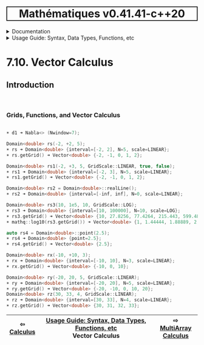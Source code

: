 <h1 style='border: 2px solid; text-align: center'>Mathématiques v0.41.41-c++20</h1>

<details>

<summary>Documentation</summary>

# [Documentation](../../README.md)<br>
1. [License](../../license/README.md)<br>
2. [About](../../about/README.md)<br>
3. [Status, Planned Work & Release Notes](../../status-release/README.md)<br>
4. [Description and Example Usage](../../overview/README.md)<br>
5. [Installation](../../installation/README.md)<br>
6. [Your First Mathématiques Project](../../first-project/README.md)<br>
7. _Usage Guide: Syntax, Data Types, Functions, etc_ <br>
8. [Benchmarks](../../benchmarks/README.md)<br>
9. [Tests](../../test/README.md)<br>
10. [Developer Guide: Modifying and Extending Mathématiques](../../developer-guide/README.md)<br>


</details>



<details>

<summary>Usage Guide: Syntax, Data Types, Functions, etc</summary>

# [7. Usage Guide: Syntax, Data Types, Functions, etc](../README.md)<br>
7.1. [Usage Guide Notation](../notation/README.md)<br>
7.2. [Scalar Types (Real, Imaginary, Complex & Quaternion)](../scalars/README.md)<br>
7.3. [Container Types (Vector, Matrix & MultiArray)](../multiarrays/README.md)<br>
7.4. [Operators](../operators/README.md)<br>
7.5. [Functions](../functions/README.md)<br>
7.6. [Linear Algebra](../linear-algebra/README.md)<br>
7.7. [Indexing, Masks, and Sorting](../indexing-sorting/README.md)<br>
7.8. [Ranges and Grids](../ranges-grids/README.md)<br>
7.9. [Calculus](../calculus/README.md)<br>
7.10. _Vector Calculus_ <br>
7.11. [MultiArray Calculus](../tensor-calculus/README.md)<br>
7.12. [Display of Results](../display/README.md)<br>
7.13. [FILE I/O](../file-io/README.md)<br>
7.14. [Debug Modes](../debug/README.md)<br>


</details>



# 7.10. Vector Calculus



## Introduction



<br>

### Grids, Functions, and Vector Calculus


```C++

☀ d1 ➜ Nabla<> (Nwindow=7);

Domain<double> rs(-2, +2, 5);
☀ rs ➜ Domain<double> {interval=[-2, 2], N=5, scale=LINEAR};
☀ rs.getGrid() ➜ Vector<double> {-2, -1, 0, 1, 2};

Domain<double> rs1(-2, +3, 5, GridScale::LINEAR, true, false);
☀ rs1 ➜ Domain<double> {interval=[-2, 3], N=5, scale=LINEAR};
☀ rs1.getGrid() ➜ Vector<double> {-2, -1, 0, 1, 2};

Domain<double> rs2 = Domain<double>::realLine();
☀ rs2 ➜ Domain<double> {interval=[-inf, inf], N=0, scale=LINEAR};

Domain<double> rs3(10, 1e5, 10, GridScale::LOG);
☀ rs3 ➜ Domain<double> {interval=[10, 100000], N=10, scale=LOG};
☀ rs3.getGrid() ➜ Vector<double> {10, 27.8256, 77.4264, 215.443, 599.484, 1668.1, 4641.59, 12915.5, 35938.1, 100000};
☀ mathq::log10(rs3.getGrid()) ➜ Vector<double> {1, 1.44444, 1.88889, 2.33333, 2.77778, 3.22222, 3.66667, 4.11111, 4.55556, 5};

auto rs4 = Domain<double>::point(2.5);
☀ rs4 ➜ Domain<double> {point=2.5};
☀ rs4.getGrid() ➜ Vector<double> {2.5};

Domain<double> rx(-10, +10, 3);
☀ rx ➜ Domain<double> {interval=[-10, 10], N=3, scale=LINEAR};
☀ rx.getGrid() ➜ Vector<double> {-10, 0, 10};

Domain<double> ry(-20, 20, 5, GridScale::LINEAR);
☀ ry ➜ Domain<double> {interval=[-20, 20], N=5, scale=LINEAR};
☀ ry.getGrid() ➜ Vector<double> {-20, -10, 0, 10, 20};
Domain<double> rz(30, 33, 4, GridScale::LINEAR);
☀ rz ➜ Domain<double> {interval=[30, 33], N=4, scale=LINEAR};
☀ rz.getGrid() ➜ Vector<double> {30, 31, 32, 33};
```


| ⇦ <br />[Calculus](../calculus/README.md)  | [Usage Guide: Syntax, Data Types, Functions, etc](../README.md)<br />Vector Calculus<br /><img width=1000/> | ⇨ <br />[MultiArray Calculus](../tensor-calculus/README.md)   |
| ------------ | :-------------------------------: | ------------ |

